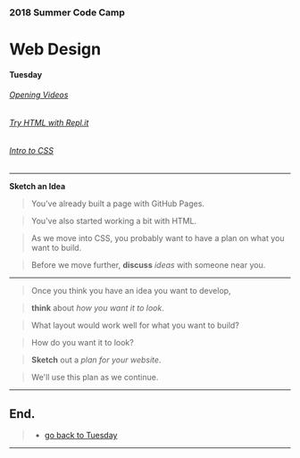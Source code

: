 
### 2018 Summer Code Camp
# Web Design

#### Tuesday

###### [Opening Videos](tuesday-opening-videos.md)
###### [Try HTML with Repl.it](tuesday-replit.md)
###### [Intro to CSS](tuesday-intro-to-css.md)

***

**Sketch an Idea** 

> You've already built a page with GitHub Pages.

> You've also started working a bit with HTML.

> As we move into CSS, you probably want to have a plan on what you want to build.

> Before we move further, **discuss** *ideas* with someone near you.

***

> Once you think you have an idea you want to develop,

> **think** about *how you want it to look*.

> What layout would work well for what you want to build?

> How do you want it to look?

> **Sketch** out a *plan for your website*.

> We'll use this plan as we continue.

***

## End.

> - [go back to Tuesday](tuesday.md)

***

